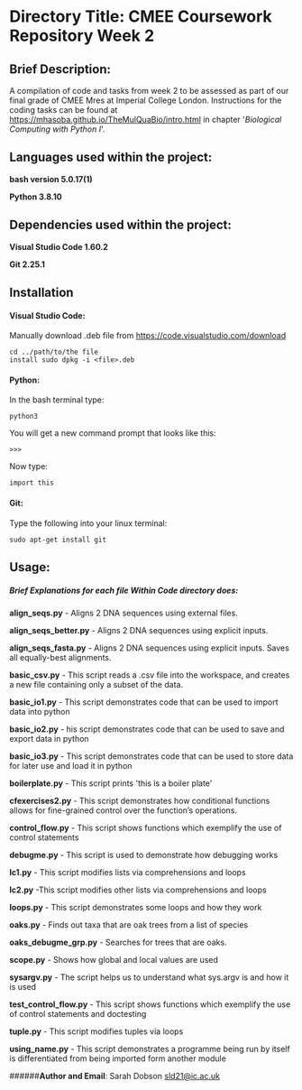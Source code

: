 # Directory Title: CMEE Coursework Repository Week 2

## Brief Description: 
A compilation of code and tasks from week 2 to be assessed as part of our final grade of CMEE Mres at Imperial College London. Instructions for the coding tasks can be found at  https://mhasoba.github.io/TheMulQuaBio/intro.html in chapter '*Biological Computing with Python I*'.

## Languages used within the project: 
**bash version 5.0.17(1)**

**Python 3.8.10**

## Dependencies used within the project: 
**Visual Studio Code 1.60.2**

**Git 2.25.1**


## Installation


#### **Visual Studio Code**: 
Manually download .deb file from https://code.visualstudio.com/download
   
    cd ../path/to/the file
    install sudo dpkg -i <file>.deb 
       
#### **Python**:
In the bash terminal type:
       
    python3
       
You will get a new command prompt that looks like this:
  
    >>>
Now type:
  
    import this
  
#### **Git**: 
Type the following into your linux terminal:

    sudo apt-get install git 



## Usage: 

##### Brief Explanations for each file Within Code directory does:

**align_seqs.py** - Aligns 2 DNA sequences using external files.

**align_seqs_better.py**  - Aligns 2 DNA sequences using explicit inputs.

**align_seqs_fasta.py** - Aligns 2 DNA sequences using explicit inputs. Saves all equally-best alignments. 

**basic_csv.py** - This script reads a .csv file into the workspace, and creates a new file containing only a subset of the data.

**basic_io1.py** - This script demonstrates code that can be used to import data into python

**basic_io2.py** - his script demonstrates code that can be used to save and export data in python

**basic_io3.py** - This script demonstrates code that can be used to store data for later use and load it in python

**boilerplate.py** - This script prints 'this is a boiler plate'

**cfexercises2.py** - This script demonstrates how conditional functions allows for fine-grained control over the function’s operations. 

**control_flow.py** - This script shows functions which exemplify the use of control statements

**debugme.py** - This script is used to demonstrate how debugging works

**lc1.py** - This script modifies lists via comprehensions and loops

**lc2.py** -This script modifies other lists via comprehensions and loops

**loops.py** - This script demonstrates some loops and how they work

**oaks.py** - Finds out taxa that are oak trees from a list of species

**oaks_debugme_grp.py** - Searches for trees that are oaks. 

**scope.py** - Shows how global and local values are used

**sysargv.py** - The script helps us to understand what sys.argv is and how it is used

**test_control_flow.py** - This script shows functions which exemplify the use of control statements and doctesting

**tuple.py** - This script modifies tuples via loops

**using_name.py** - This script demonstrates a programme being run by itself is differentiated from  being imported form another module


######**Author and Email**: Sarah Dobson  sld21@ic.ac.uk

